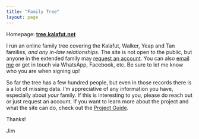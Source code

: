 ```yaml
---
title: "Family Tree"
layout: page
---
```


Homepage: <strong><a class="bold-link" href="https://tree.kalafut.net">tree.kalafut.net</a></strong>

I run an online family tree covering the Kalafut, Walker, Yeap and Tan families, *and any in-law relationships*. The site is not open to the public, but anyone in the extended family may [request an account](https://tree.kalafut.net/index.php?route=%2Fregister%2Fkalafut). You can also [email me](mailto:jim@kalafut.net?subject=Kalafut%20family%20tree%20account%20request) or get in touch via WhatsApp, Facebook, etc. Be sure to let me know who you are when signing up!

So far the tree has a few hundred people, but even in those records there is a a lot of missing data. I’m appreciative of any information you have, especially about *your* family. If this is interesting to you, please do reach out or just request an account. If you want to learn more about the project and what the site can do, check out the [Project Guide](/tree-project-guide).

Thanks!

Jim

